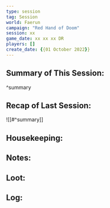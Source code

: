 ```yaml
---
type: session
tag: Session
world: Faerun
campaign: "Red Hand of Doom"
session: xx
game_date: xx xx xx DR
players: []
create_date: {{01 October 2022}}
---
```




## Summary of This Session:

^summary

## Recap of Last Session:
![[#^summary]]

## Housekeeping:

## Notes:

## Loot:

## Log:


